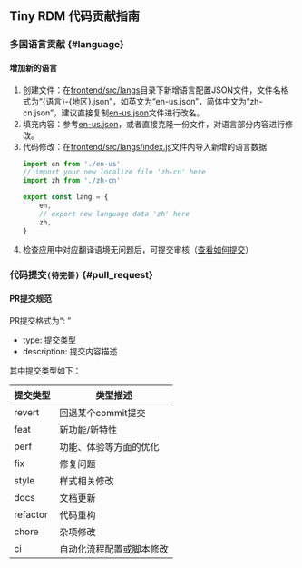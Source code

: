 ## Tiny RDM 代码贡献指南

### 多国语言贡献 {#language}

#### 增加新的语言
1. 创建文件：在[frontend/src/langs](../frontend/src/langs/)目录下新增语言配置JSON文件，文件名格式为“{语言}-{地区}.json”，如英文为“en-us.json”，简体中文为“zh-cn.json”，建议直接复制[en-us.json](../frontend/src/langs/en-us.json)文件进行改名。
2. 填充内容：参考[en-us.json](../frontend/src/langs/en-us.json)，或者直接克隆一份文件，对语言部分内容进行修改。
3. 代码修改：在[frontend/src/langs/index.js](.../frontend/src/langs/index.js)文件内导入新增的语言数据
    ```javascript
    import en from './en-us'
    // import your new localize file 'zh-cn' here
    import zh from './zh-cn'
    
    export const lang = {
        en,
        // export new language data 'zh' here
        zh,
    }
    ```
4. 检查应用中对应翻译语境无问题后，可提交审核（[查看如何提交](#pull_request)）

### 代码提交`(待完善)` {#pull_request}

#### PR提交规范
PR提交格式为“<type>: <description>”
- type: 提交类型
- description: 提交内容描述

其中提交类型如下：

| 提交类型     | 类型描述         |
|----------|--------------|
| revert   | 回退某个commit提交 |
| feat     | 新功能/新特性      |
| perf     | 功能、体验等方面的优化  |
| fix      | 修复问题         |
| style    | 样式相关修改       |
| docs     | 文档更新         |
| refactor | 代码重构         |
| chore    | 杂项修改         |
| ci       | 自动化流程配置或脚本修改 |

